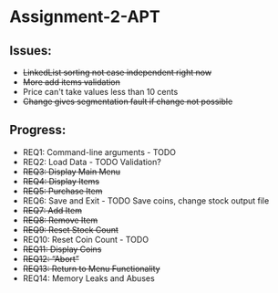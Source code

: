 # Assignment-2-APT

## Issues:

- ~~LinkedList sorting not case independent right now~~   
- ~~More add items validation~~
- Price can't take values less than 10 cents
- ~~Change gives segmentation fault if change not possible~~

## Progress:

- REQ1: Command-line arguments - TODO
- REQ2: Load Data - TODO Validation?
- ~~REQ3: Display Main Menu~~
- ~~REQ4: Display Items~~
- ~~REQ5: Purchase Item~~
- REQ6: Save and Exit - TODO Save coins, change stock output file
- ~~REQ7: Add Item~~
- ~~REQ8: Remove Item~~
- ~~REQ9: Reset Stock Count~~
- REQ10: Reset Coin Count - TODO
- ~~REQ11: Display Coins~~
- ~~REQ12: “Abort”~~
- ~~REQ13: Return to Menu Functionality~~
- REQ14: Memory Leaks and Abuses
